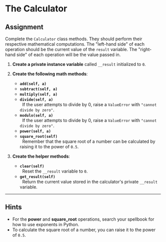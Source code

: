 # The Calculator

## Assignment

Complete the `Calculator` class methods. They should perform their respective mathematical computations. The "left-hand side" of each operation should be the current value of the `result` variable. The "right-hand side" of each operation will be the value passed in.

1. **Create a private instance variable** called `__result` initialized to `0`.

2. **Create the following math methods**:
   - **`add(self, a)`**
   - **`subtract(self, a)`**
   - **`multiply(self, a)`**
   - **`divide(self, a)`**  
     &nbsp;&nbsp;If the user attempts to divide by 0, raise a `ValueError` with `"cannot divide by zero"`.
   - **`modulo(self, a)`**  
     &nbsp;&nbsp;If the user attempts to divide by 0, raise a `ValueError` with `"cannot divide by zero"`.
   - **`power(self, a)`**
   - **`square_root(self)`**  
     &nbsp;&nbsp;Remember that the square root of a number can be calculated by raising it to the power of `0.5`.

3. **Create the helper methods**:
   - **`clear(self)`**  
     &nbsp;&nbsp;Reset the `__result` variable to `0`.
   - **`get_result(self)`**  
     &nbsp;&nbsp;Return the current value stored in the calculator's private `__result` variable.

---

## Hints

- For the **power** and **square_root** operations, search your spellbook for how to use exponents in Python.
- To calculate the square root of a number, you can raise it to the power of `0.5`.
